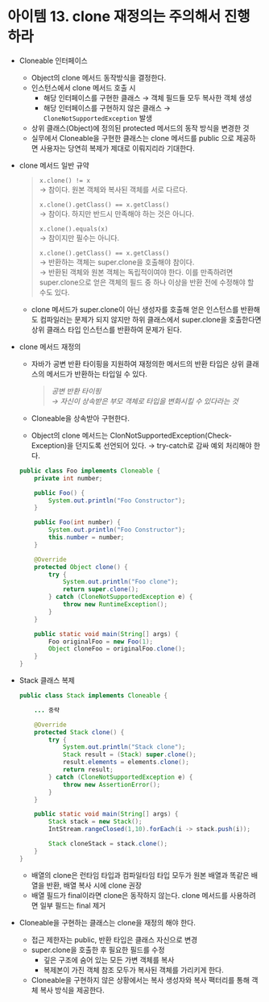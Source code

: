 # 아이템 13. clone 재정의는 주의해서 진행하라

- Cloneable 인터페이스
    - Object의 clone 메서드 동작방식을 결정한다.
    - 인스턴스에서 clone 메서드 호출 시
        - 해당 인터페이스를 구현한 클래스 → 객체 필드들 모두 복사한 객체 생성
        - 해당 인터페이스를 구현하지 않은 클래스 → `CloneNotSupportedException` 발생
    - 상위 클래스(Object)에 정의된 protected 메서드의 동작 방식을 변경한 것
    - 실무에서 Cloneable을 구현한 클래스는 clone 메서드를 public 으로 제공하면 사용자는 당연히 복제가 제대로 이뤄지리라 기대한다.
- clone 메서드 일반 규약

    > `x.clone() != x`  
    → 참이다. 원본 객체와 복사된 객체를 서로 다르다.
    >
    >`x.clone().getClass() == x.getClass()`  
    → 참이다. 하지만 반드시 만족해야 하는 것은 아니다.
    >
    >`x.clone().equals(x)`  
    → 참이지만 필수는 아니다.
    >
    >`x.clone().getClass() == x.getClass()`  
    → 반환하는 객체는 super.clone을 호출해야 참이다.  
    → 반환된 객체와 원본 객체는 독립적이여야 한다. 이를 만족하려면 super.clone으로 얻은 객체의 필드 중 하나 이상을 반환 전에 수정해야 할 수도 있다.

    - clone 메서드가 super.clone이 아닌 생성자를 호출해 얻은 인스턴스를 반환해도 컴파일러는 문제가 되지 않지만 하위 클래스에서 super.clone을 호출한다면 상위 클래스 타입 인스턴스를 반환하여 문제가 된다.
- clone 메서드 재정의
    - 자바가 공변 반환 타이핑을 지원하여 재정의한  메서드의 반환 타입은 상위 클래스의 메서드가 반환하는 타입일 수 있다.

        > *공변 반환 타이핑  
        → 자신이 상속받은 부모 객체로 타입을 변화시킬 수 있다라는 것*

    - Cloneable을 상속받아 구현한다.
    - Object의 clone 메서드는 ClonNotSupportedException(Check-Exception)을 던지도록 선언되어 있다.
    → try-catch로 감싸 예외 처리해야 한다.

    ```java
    public class Foo implements Cloneable {
        private int number;

        public Foo() {
            System.out.println("Foo Constructor");
        }

        public Foo(int number) {
            System.out.println("Foo Constructor");
            this.number = number;
        }

        @Override
        protected Object clone() {
            try {
                System.out.println("Foo clone");
                return super.clone();
            } catch (CloneNotSupportedException e) {
                throw new RuntimeException();
            }
        }

        public static void main(String[] args) {
            Foo originalFoo = new Foo(1);
            Object cloneFoo = originalFoo.clone();
        }
    }
    ```

- Stack 클래스 복제

    ```java
    public class Stack implements Cloneable {

        ... 중략

        @Override
        protected Stack clone() {
            try {
                System.out.println("Stack clone");
                Stack result = (Stack) super.clone();
                result.elements = elements.clone();
                return result;
            } catch (CloneNotSupportedException e) {
                throw new AssertionError();
            }
        }

        public static void main(String[] args) {
            Stack stack = new Stack();
            IntStream.rangeClosed(1,10).forEach(i -> stack.push(i));

            Stack cloneStack = stack.clone();
        }
    }
    ```

    - 배열의 clone은 런타임 타입과 컴파일타임 타입 모두가 원본 배열과 똑같은 배열을 반환, 배열 복사 시에 clone 권장
    - 배열 필드가 final이라면 clone은 동작하지 않는다. clone 메서드를 사용하려면 일부 필드는 final 제거
- Cloneable을 구현하는 클래스는 clone을 재정의 해야 한다.
    - 접근 제한자는 public, 반환 타입은 클래스 자신으로 변경
    - super.clone을 호출한 후 필요한 필드를 수정
        - 깊은 구조에 숨어 있는 모든 가변 객체를 복사
        - 복제본이 가진 객체 참조 모두가 복사된 객체를 가리키게 한다.
    - Cloneable을 구현하지 않은 상황에서는 복사 생성자와 복사 팩터리를 통해 객체 복사 방식을 제공한다.